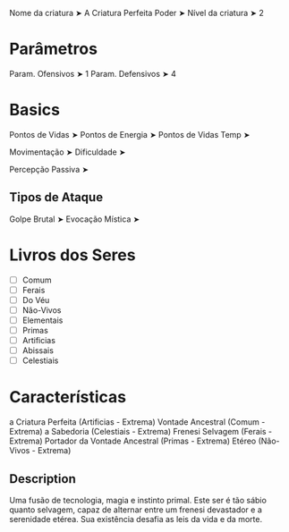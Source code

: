 Nome da criatura ➤ A Criatura Perfeita
Poder ➤ 
Nível da criatura ➤ 2

# Parâmetros 
Param. Ofensivos ➤ 1
Param. Defensivos ➤ 4

# Basics
Pontos de Vidas ➤ 
Pontos de Energia ➤ 
Pontos de Vidas Temp ➤ 

Movimentação ➤ 
Dificuldade ➤ 

Percepção Passiva ➤ 

## Tipos de Ataque
Golpe Brutal ➤ 
Evocação Mística ➤ 

# Livros dos Seres
- [ ] Comum
- [ ] Ferais
- [ ] Do Véu
- [ ] Não-Vivos
- [ ] Elementais
- [ ] Primas
- [ ] Artificias
- [ ] Abissais
- [ ] Celestiais

# Características
a Criatura Perfeita (Artificias - Extrema)
Vontade Ancestral (Comum - Extrema)
a Sabedoria (Celestiais - Extrema)
Frenesi Selvagem (Ferais - Extrema)
Portador da Vontade Ancestral (Primas - Extrema)
Etéreo (Não-Vivos - Extrema)

## Description
Uma fusão de tecnologia, magia e instinto primal. Este ser é tão sábio quanto selvagem, capaz de alternar entre um frenesi devastador e a serenidade etérea. Sua existência desafia as leis da vida e da morte.